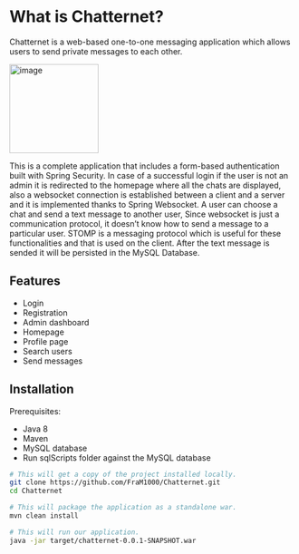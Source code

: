 # What is Chatternet?
Chatternet is a web-based one-to-one messaging application which allows users to send private messages to each other.

<img width="157" alt="image" src="https://github.com/FraM1000/Chatternet/assets/88930554/60fa5e04-03ce-4732-9322-f41acf8d41ab">


This is a complete application that includes a form-based authentication built with Spring Security. In case of a successful login if the user is not an admin it is redirected to the homepage where all the chats are displayed, also a websocket connection is established between a client and a server and it is implemented thanks to Spring Websocket. A user can choose a chat and send a text message to another user, Since websocket is just a communication protocol, it doesn’t know how to send a message to a particular user. STOMP is a messaging protocol which is useful for these functionalities and that is used on the client. After the text message is sended it will be persisted in the MySQL Database.

## Features
* Login
* Registration
* Admin dashboard
* Homepage
* Profile page
* Search users
* Send messages

## Installation
Prerequisites:

* Java 8
* Maven
* MySQL database
* Run sqlScripts folder against the MySQL database


```bash
# This will get a copy of the project installed locally.
git clone https://github.com/FraM1000/Chatternet.git
cd Chatternet

# This will package the application as a standalone war.
mvn clean install

# This will run our application.
java -jar target/chatternet-0.0.1-SNAPSHOT.war
```
